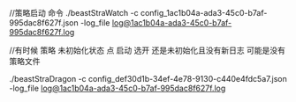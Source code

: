 

//策略启动 命令
./beastStraWatch -c config_1ac1b04a-ada3-45c0-b7af-995dac8f627f.json   -log_file log@1ac1b04a-ada3-45c0-b7af-995dac8f627f.log


//有时候 策略  未初始化状态  点 启动 选开 还是未初始化且没有新日志 可能是没有  策略文件


./beastStraDragon -c config_def30d1b-34ef-4e78-9130-c440e4fdc5a7.json   -log_file log@1ac1b04a-ada3-45c0-b7af-995dac8f627f.log
